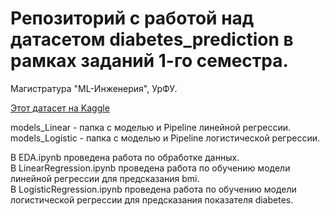 # Репозиторий с работой над датасетом diabetes_prediction в рамках заданий 1-го семестра.

Магистратура "ML-Инженерия", УрФУ.

[Этот датасет на Kaggle](https://www.kaggle.com/datasets/iammustafatz/diabetes-prediction-dataset/data)

models_Linear - папка с моделью и Pipeline линейной регрессии.  
models_Logistic - папка с моделью и Pipeline логистической регрессии.

В EDA.ipynb проведена работа по обработке данных.  
В LinearRegression.ipynb проведена работа по обучению модели линейной регрессии для предсказания bmi.  
В LogisticRegression.ipynb проведена работа по обучению модели логистической регрессии для предсказания показателя
diabetes.  
